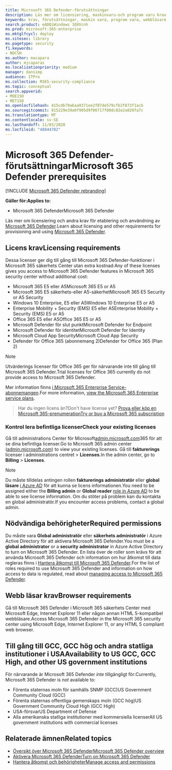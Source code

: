 ```yaml
---
title: Microsoft 365 Defender-förutsättningar
description: Läs mer om licensiering, maskinvaru-och program varu krav och andra konfigurations inställningar för Microsoft 365 Defender
keywords: krav, förutsättningar, maskin vara, program vara, webbläsare, MTP, M365, licens, E5, A5, EMS, Köp
search.product: eADQiWindows 10XVcnh
ms.prod: microsoft-365-enterprise
ms.mktglfcycl: deploy
ms.sitesec: library
ms.pagetype: security
f1.keywords:
- NOCSH
ms.author: macapara
author: mjcaparas
ms.localizationpriority: medium
manager: dansimp
audience: ITPro
ms.collection: M365-security-compliance
ms.topic: conceptual
search.appverid:
- MOE150
- MET150
ms.openlocfilehash: 415cdb79a6aa9371ee2f07de579cfb2f873f1acb
ms.sourcegitcommit: 815229e39a0f905d9f06717f00dc82e2a028fa7c
ms.translationtype: MT
ms.contentlocale: sv-SE
ms.lasthandoff: 11/03/2020
ms.locfileid: "48844782"
---
```

# <a name="microsoft-365-defender-prerequisites"></a><span data-ttu-id="bcb2e-104">Microsoft 365 Defender-förutsättningar</span><span class="sxs-lookup"><span data-stu-id="bcb2e-104">Microsoft 365 Defender prerequisites</span></span>

[!INCLUDE [Microsoft 365 Defender rebranding](../includes/microsoft-defender.md)]


<span data-ttu-id="bcb2e-105">**Gäller för:**</span><span class="sxs-lookup"><span data-stu-id="bcb2e-105">**Applies to:**</span></span>
- <span data-ttu-id="bcb2e-106">Microsoft 365 Defender</span><span class="sxs-lookup"><span data-stu-id="bcb2e-106">Microsoft 365 Defender</span></span>

<span data-ttu-id="bcb2e-107">Läs mer om licensiering och andra krav för etablering och användning av [Microsoft 365 Defender](microsoft-threat-protection.md).</span><span class="sxs-lookup"><span data-stu-id="bcb2e-107">Learn about licensing and other requirements for provisioning and using [Microsoft 365 Defender](microsoft-threat-protection.md).</span></span>

## <a name="licensing-requirements"></a><span data-ttu-id="bcb2e-108">Licens krav</span><span class="sxs-lookup"><span data-stu-id="bcb2e-108">Licensing requirements</span></span>
<span data-ttu-id="bcb2e-109">Dessa licenser ger dig till gång till Microsoft 365 Defender-funktioner i Microsoft 365 säkerhets Center utan extra kostnad:</span><span class="sxs-lookup"><span data-stu-id="bcb2e-109">Any of these licenses gives you access to Microsoft 365 Defender features in Microsoft 365 security center without additional cost:</span></span>

- <span data-ttu-id="bcb2e-110">Microsoft 365 E5 eller A5</span><span class="sxs-lookup"><span data-stu-id="bcb2e-110">Microsoft 365 E5 or A5</span></span>
- <span data-ttu-id="bcb2e-111">Microsoft 365 E5 säkerhets-eller A5-säkerhet</span><span class="sxs-lookup"><span data-stu-id="bcb2e-111">Microsoft 365 E5 Security or A5 Security</span></span>
- <span data-ttu-id="bcb2e-112">Windows 10 Enterprise, E5 eller A5</span><span class="sxs-lookup"><span data-stu-id="bcb2e-112">Windows 10 Enterprise E5 or A5</span></span>
- <span data-ttu-id="bcb2e-113">Enterprise Mobility + Security (EMS) E5 eller A5</span><span class="sxs-lookup"><span data-stu-id="bcb2e-113">Enterprise Mobility + Security (EMS) E5 or A5</span></span> 
- <span data-ttu-id="bcb2e-114">Office 365 E5 eller A5</span><span class="sxs-lookup"><span data-stu-id="bcb2e-114">Office 365 E5 or A5</span></span>
- <span data-ttu-id="bcb2e-115">Microsoft Defender för slut punkt</span><span class="sxs-lookup"><span data-stu-id="bcb2e-115">Microsoft Defender for Endpoint</span></span>
- <span data-ttu-id="bcb2e-116">Microsoft Defender för identitet</span><span class="sxs-lookup"><span data-stu-id="bcb2e-116">Microsoft Defender for Identity</span></span> 
- <span data-ttu-id="bcb2e-117">Microsoft Cloud App Security</span><span class="sxs-lookup"><span data-stu-id="bcb2e-117">Microsoft Cloud App Security</span></span>
- <span data-ttu-id="bcb2e-118">Defender för Office 365 (abonnemang 2)</span><span class="sxs-lookup"><span data-stu-id="bcb2e-118">Defender for Office 365 (Plan 2)</span></span>

> [!NOTE]
> <span data-ttu-id="bcb2e-119">Utvärderings licenser för Office 365 ger för närvarande inte till gång till Microsoft 365 Defender.</span><span class="sxs-lookup"><span data-stu-id="bcb2e-119">Trial licenses for Office 365 currently do not provide access to Microsoft 365 Defender.</span></span>

<span data-ttu-id="bcb2e-120">Mer information finns [i Microsoft 365 Enterprise Service-abonnemangen](https://www.microsoft.com/licensing/product-licensing/microsoft-365-enterprise).</span><span class="sxs-lookup"><span data-stu-id="bcb2e-120">For more information, [view the Microsoft 365 Enterprise service plans](https://www.microsoft.com/licensing/product-licensing/microsoft-365-enterprise).</span></span>

> <span data-ttu-id="bcb2e-121">Har du ingen licens än?</span><span class="sxs-lookup"><span data-stu-id="bcb2e-121">Don't have license yet?</span></span> [<span data-ttu-id="bcb2e-122">Prova eller köp en Microsoft 365-prenumeration</span><span class="sxs-lookup"><span data-stu-id="bcb2e-122">Try or buy a Microsoft 365 subscription</span></span>](https://docs.microsoft.com/microsoft-365/commerce/try-or-buy-microsoft-365?view=o365-worldwide)

### <a name="check-your-existing--licenses"></a><span data-ttu-id="bcb2e-123">Kontrol lera befintliga licenser</span><span class="sxs-lookup"><span data-stu-id="bcb2e-123">Check your existing  licenses</span></span>
<span data-ttu-id="bcb2e-124">Gå till administrations Center för Microsoft[admin.microsoft.com](https://admin.microsoft.com/)365 för att se dina befintliga licenser.</span><span class="sxs-lookup"><span data-stu-id="bcb2e-124">Go to Microsoft 365 admin center ([admin.microsoft.com](https://admin.microsoft.com/)) to view your existing licenses.</span></span> <span data-ttu-id="bcb2e-125">Gå till **fakturerings** licenser i administrations centret  >  **Licenses**.</span><span class="sxs-lookup"><span data-stu-id="bcb2e-125">In the admin center, go to **Billing** > **Licenses**.</span></span>

>[!NOTE]
> <span data-ttu-id="bcb2e-126">Du måste tilldelas antingen rollen **fakturerings administratör** eller **global läsare** [i Azure AD](https://docs.microsoft.com/azure/active-directory/users-groups-roles/directory-assign-admin-roles#available-roles) för att kunna se licens informationen.</span><span class="sxs-lookup"><span data-stu-id="bcb2e-126">You need to be assigned either the **Billing admin** or **Global reader** [role in Azure AD](https://docs.microsoft.com/azure/active-directory/users-groups-roles/directory-assign-admin-roles#available-roles) to be able to see license information.</span></span> <span data-ttu-id="bcb2e-127">Om du stöter på problem kan du kontakta en global administratör.</span><span class="sxs-lookup"><span data-stu-id="bcb2e-127">If you encounter access problems, contact a global admin.</span></span>

## <a name="required-permissions"></a><span data-ttu-id="bcb2e-128">Nödvändiga behörigheter</span><span class="sxs-lookup"><span data-stu-id="bcb2e-128">Required permissions</span></span>
<span data-ttu-id="bcb2e-129">Du måste vara **Global administratör** eller **säkerhets administratör** i Azure Active Directory för att aktivera Microsoft 365 Defender.</span><span class="sxs-lookup"><span data-stu-id="bcb2e-129">You must be a **global administrator** or a **security administrator** in Azure Active Directory to turn on Microsoft 365 Defender.</span></span> <span data-ttu-id="bcb2e-130">En lista över de roller som krävs för att använda Microsoft 365 Defender och information om hur åtkomst till data regleras finns i [Hantera åtkomst till Microsoft 365 Defender](mtp-permissions.md).</span><span class="sxs-lookup"><span data-stu-id="bcb2e-130">For the list of roles required to use Microsoft 365 Defender and information on how access to data is regulated, read about [managing access to Microsoft 365 Defender](mtp-permissions.md).</span></span>

## <a name="browser-requirements"></a><span data-ttu-id="bcb2e-131">Webb läsar krav</span><span class="sxs-lookup"><span data-stu-id="bcb2e-131">Browser requirements</span></span>
<span data-ttu-id="bcb2e-132">Gå till Microsoft 365 Defender i Microsoft 365 säkerhets Center med Microsoft Edge, Internet Explorer 11 eller någon annan HTML 5-kompatibel webbläsare.</span><span class="sxs-lookup"><span data-stu-id="bcb2e-132">Access Microsoft 365 Defender in the Microsoft 365 security center using Microsoft Edge, Internet Explorer 11, or any HTML 5 compliant web browser.</span></span>

## <a name="availability-to-us-gcc-gcc-high-and-other-us-government-institutions"></a><span data-ttu-id="bcb2e-133">Till gång till GCC, GCC hög och andra statliga institutioner i USA</span><span class="sxs-lookup"><span data-stu-id="bcb2e-133">Availability to US GCC, GCC High, and other US government institutions</span></span>
<span data-ttu-id="bcb2e-134">För närvarande är Microsoft 365 Defender *inte* tillgängligt för:</span><span class="sxs-lookup"><span data-stu-id="bcb2e-134">Currently, Microsoft 365 Defender is *not* available to:</span></span>
- <span data-ttu-id="bcb2e-135">Förenta staternas moln för samhälls SNMP (GCC)</span><span class="sxs-lookup"><span data-stu-id="bcb2e-135">US Government Community Cloud (GCC)</span></span>
- <span data-ttu-id="bcb2e-136">Förenta staternas offentliga gemenskaps moln (GCC hög)</span><span class="sxs-lookup"><span data-stu-id="bcb2e-136">US Government Community Cloud High (GCC High)</span></span>
- <span data-ttu-id="bcb2e-137">USA-försvar</span><span class="sxs-lookup"><span data-stu-id="bcb2e-137">US Department of Defense</span></span>
- <span data-ttu-id="bcb2e-138">Alla amerikanska statliga institutioner med kommersiella licenser</span><span class="sxs-lookup"><span data-stu-id="bcb2e-138">All US government institutions with commercial licenses</span></span>

## <a name="related-topics"></a><span data-ttu-id="bcb2e-139">Relaterade ämnen</span><span class="sxs-lookup"><span data-stu-id="bcb2e-139">Related topics</span></span>
- [<span data-ttu-id="bcb2e-140">Översikt över Microsoft 365 Defender</span><span class="sxs-lookup"><span data-stu-id="bcb2e-140">Microsoft 365 Defender overview</span></span>](microsoft-threat-protection.md)
- [<span data-ttu-id="bcb2e-141">Aktivera Microsoft 365 Defender</span><span class="sxs-lookup"><span data-stu-id="bcb2e-141">Turn on Microsoft 365 Defender</span></span>](mtp-enable.md)
- [<span data-ttu-id="bcb2e-142">Hantera åtkomst och behörigheter</span><span class="sxs-lookup"><span data-stu-id="bcb2e-142">Manage access and permissions</span></span>](mtp-permissions.md)
